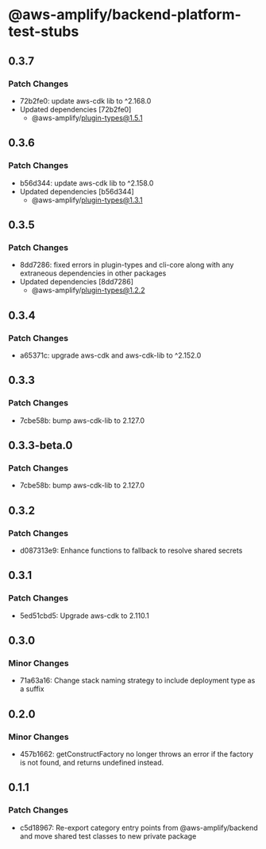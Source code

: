 # @aws-amplify/backend-platform-test-stubs

## 0.3.7

### Patch Changes

- 72b2fe0: update aws-cdk lib to ^2.168.0
- Updated dependencies [72b2fe0]
  - @aws-amplify/plugin-types@1.5.1

## 0.3.6

### Patch Changes

- b56d344: update aws-cdk lib to ^2.158.0
- Updated dependencies [b56d344]
  - @aws-amplify/plugin-types@1.3.1

## 0.3.5

### Patch Changes

- 8dd7286: fixed errors in plugin-types and cli-core along with any extraneous dependencies in other packages
- Updated dependencies [8dd7286]
  - @aws-amplify/plugin-types@1.2.2

## 0.3.4

### Patch Changes

- a65371c: upgrade aws-cdk and aws-cdk-lib to ^2.152.0

## 0.3.3

### Patch Changes

- 7cbe58b: bump aws-cdk-lib to 2.127.0

## 0.3.3-beta.0

### Patch Changes

- 7cbe58b: bump aws-cdk-lib to 2.127.0

## 0.3.2

### Patch Changes

- d087313e9: Enhance functions to fallback to resolve shared secrets

## 0.3.1

### Patch Changes

- 5ed51cbd5: Upgrade aws-cdk to 2.110.1

## 0.3.0

### Minor Changes

- 71a63a16: Change stack naming strategy to include deployment type as a suffix

## 0.2.0

### Minor Changes

- 457b1662: getConstructFactory no longer throws an error if the factory is not found, and returns undefined instead.

## 0.1.1

### Patch Changes

- c5d18967: Re-export category entry points from @aws-amplify/backend and move shared test classes to new private package
